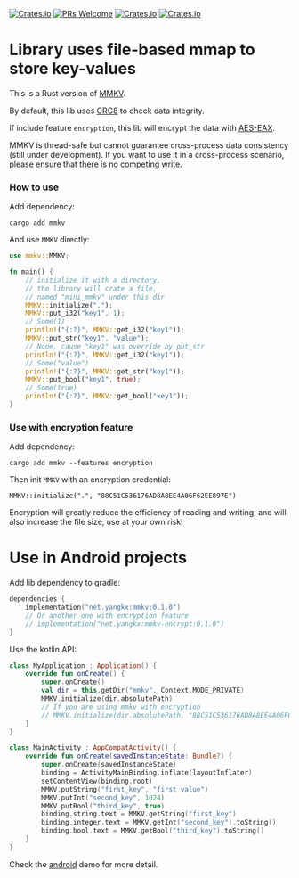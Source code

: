 [![Crates.io](https://img.shields.io/crates/l/MMKV)](https://crates.io/crates/mmkv)
[![PRs Welcome](https://img.shields.io/badge/PRs-welcome-brightgreen.svg)](https://github.com/yangkx1024/MMKV/pulls)
[![Crates.io](https://img.shields.io/crates/v/MMKV)](https://crates.io/crates/mmkv)
[![Crates.io](https://img.shields.io/crates/d/MMKV)](https://crates.io/crates/mmkv)

# Library uses file-based mmap to store key-values

This is a Rust version of [MMKV](https://github.com/Tencent/MMKV).

By default, this lib uses [CRC8](https://github.com/mrhooray/crc-rs) to check data integrity.

If include feature `encryption`, this lib will encrypt 
the data with [AES-EAX](https://github.com/RustCrypto/AEADs/tree/master/eax). 

MMKV is thread-safe but cannot guarantee cross-process data consistency (still under development). 
If you want to use it in a cross-process scenario, please ensure that there is no competing write.

### How to use
Add dependency:

`cargo add mmkv`

And use `MMKV` directly:
```rust
use mmkv::MMKV;

fn main() {
    // initialize it with a directory, 
    // the library will crate a file,
    // named "mini_mmkv" under this dir
    MMKV::initialize(".");
    MMKV::put_i32("key1", 1);
    // Some(1)
    println!("{:?}", MMKV::get_i32("key1"));
    MMKV::put_str("key1", "value");
    // None, cause "key1" was override by put_str
    println!("{:?}", MMKV::get_i32("key1"));
    // Some("value")
    println!("{:?}", MMKV::get_str("key1"));
    MMKV::put_bool("key1", true);
    // Some(true)
    println!("{:?}", MMKV::get_bool("key1"));
}
```

### Use with encryption feature
Add dependency:

`cargo add mmkv --features encryption`

Then init `MMKV` with an encryption credential:

`MMKV::initialize(".", "88C51C536176AD8A8EE4A06F62EE897E")`

Encryption will greatly reduce the efficiency of reading and writing, 
and will also increase the file size, use at your own risk!

# Use in Android projects
Add lib dependency to gradle:
```kotlin
dependencies {
    implementation("net.yangkx:mmkv:0.1.0")
    // Or another one with encryption feature
    // implementation("net.yangkx:mmkv-encrypt:0.1.0")
}
```
Use the kotlin API:
```kotlin
class MyApplication : Application() {
    override fun onCreate() {
        super.onCreate()
        val dir = this.getDir("mmkv", Context.MODE_PRIVATE)
        MMKV.initialize(dir.absolutePath)
        // If you are using mmkv with encryption
        // MMKV.initialize(dir.absolutePath, "88C51C536176AD8A8EE4A06F62EE897E")
    }
}

class MainActivity : AppCompatActivity() {
    override fun onCreate(savedInstanceState: Bundle?) {
        super.onCreate(savedInstanceState)
        binding = ActivityMainBinding.inflate(layoutInflater)
        setContentView(binding.root)
        MMKV.putString("first_key", "first value")
        MMKV.putInt("second_key", 1024)
        MMKV.putBool("third_key", true)
        binding.string.text = MMKV.getString("first_key")
        binding.integer.text = MMKV.getInt("second_key").toString()
        binding.bool.text = MMKV.getBool("third_key").toString()
    }
}
```
Check the [android](https://github.com/yangkx1024/MMKV/tree/main/android) demo for more detail.